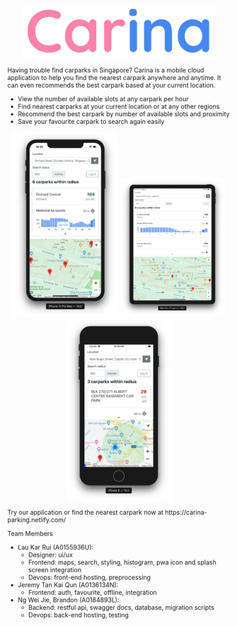 <p align="center">
  <img src="./img/carina.png" alt="Carina Logo" width="438">
</p>

Having trouble find carparks in Singapore? Carina is a mobile cloud 
application to help you find the nearest carpark anywhere and anytime. 
It can even recommends the best carpark based at your current location.

* View the number of available slots at any carpark per hour
* Find nearest carparks at your current location or at any other regions
* Recommend the best carpark by number of available slots and proximity
* Save your favourite carpark to search again easily

<p align="center">
  <img src="./img/pic-1.png" alt="Carina Logo" width="238">
  <img src="./img/pic-2.png" alt="Carina Logo" width="238">
  <img src="./img/pic-3.png" alt="Carina Logo" width="238">
</p>

<p>
  Try our application or find the nearest carpark now at https://carina-parking.netlify.com/
</p>

Team Members
* Lau Kar Rui (A0155936U): 
  - Designer: ui/ux
  - Frontend: maps, search, styling, histogram, pwa icon and splash screen integration
  - Devops: front-end hosting, preprocessing
* Jeremy Tan Kai Qun (A0136134N): 
  - Frontend: auth, favourite, offline, integration
* Ng Wei Jie, Brandon (A0184893L):
  - Backend: restful api, swagger docs, database, migration scripts
  - Devops: back-end hosting, testing
